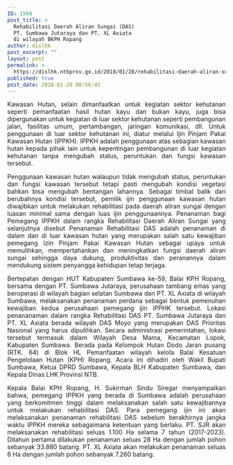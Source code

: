 ```yaml
---
ID: 1560
post_title: >
  Rehabilitasi Daerah Aliran Sungai (DAS)
  PT. Sumbawa Jutaraya dan PT. XL Axiata
  di wilayah BKPH Ropang
author: dislhk
post_excerpt: ""
layout: post
permalink: >
  https://dislhk.ntbprov.go.id/2018/01/28/rehabilitasi-daerah-aliran-sungai-das-pt-sumbawa-jutaraya-dan-pt-xl-axiata-di-wilayah-bkph-ropang/
published: true
post_date: 2018-01-28 08:56:45
---
```

<p style="text-align: justify;">Kawasan Hutan, selain dimanfaatkan untuk kegiatan sektor kehutanan seperti pemanfaatan hasil hutan kayu dan bukan kayu, juga bisa dipergunakan untuk kegiatan di luar sektor kehutanan seperti pembangunan jalan, fasilitas umum, pertambangan, jaringan komunikasi, dll. Untuk penggunaan di luar sektor kehutanan ini, diatur melalui Ijin Pinjam Pakai Kawasan Hutan (IPPKH). IPPKH adalah penggunaan atas sebagian kawasan hutan kepada pihak lain untuk kepentingan pembangunan di luar kegiatan kehutanan tanpa mengubah status, peruntukan dan fungsi kawasan tersebut.</p>
<p style="text-align: justify;">Penggunaan kawasan hutan walaupun tidak mengubah status, peruntukan dan fungsi kawasan tersebut tetapi pasti mengubah kondisi vegetasi bahkan bisa mengubah bentangan lahannya. Sebagai timbal balik dari berubahnya kondisi tersebut, pemilik ijin penggunaan kawasan hutan diwajibkan untuk melakukan rehabilitasi pada daerah aliran sungai dengan luasan minimal sama dengan luas ijin penggunaannya. Penanaman bagi Pemegang IPPKH dalam rangka Rehabilitasi Daerah Aliran Sungai yang selanjutnya disebut Penanaman Rehabilitasi DAS adalah penanaman di dalam dan di luar kawasan hutan yang merupakan salah satu kewajiban pemegang Izin Pinjam Pakai Kawasan Hutan sebagai upaya untuk memulihkan, mempertahankan dan meningkatkan fungsi daerah aliran sungai sehingga daya dukung, produktivitas dan peranannya dalam mendukung sistem penyangga kehidupan tetap terjaga.</p>
<p style="text-align: justify;">Bertepatan dengan HUT Kabupaten Sumbawa ke-59, Balai KPH Ropang, bersama dengan PT. Sumbawa Jutaraya, perusahaan tambang emas yang beroperasi di wilayah bagian selatan Sumbawa dan PT. XL Axiata di wilayah Sumbawa, melaksanakan penanaman perdana sebagai bentuk pemenuhan kewajiban kedua perusahaan pemegang ijin IPPHK tersebut. Lokasi penananaman dalam rangka Rehabilitasi DAS PT. Sumbawa Jutaraya dan PT. XL Axiata berada wilayah DAS Moyo yang merupakan DAS Prioritas Nasional yang harus dipulihkan. Secara administrasi pemerintahan, lokasi tersebut termasuk dalam Wilayah Desa Mama, Kecamatan Lopok, Kabupaten Sumbawa. Berada pada Kelompok Hutan Dodo Jaran pusang (RTK. 64) di Blok HL Pemanfaatan wilayah kelola Balai Kesatuan Pengelolaan Hutan (KPH) Ropang. Acara ini dihadiri oleh Wakil Bupati Sumbawa, Ketua DPRD Sumbawa, Kepala BLH Kabupaten Sumbawa, dan Kepala Dinas LHK Provinsi NTB.</p>
<p style="text-align: justify;">Kepala Balai KPH Ropang, H. Sukirman Sindu Siregar menyampaikan bahwa, pemegang IPPKH yang berada di Sumbawa adalah perusahaan yang berkomitmen tinggi dalam melaksanakan salah satu kewajibannya untuk melakukan rehabilitasi DAS. Para pemegang ijin ini akan melaksanakan penanaman rehabilitasi DAS sebelum berakhirnya jangka waktu IPPKH mereka sebagaimana ketentuan yang berlaku. PT. SJR akan melaksanakan rehabilitasi seluas 1.100 Ha selama 7 tahun (2017-2023). Ditahun pertama dilakukan penanaman seluas 28 Ha dengan jumlah pohon sebanyak 33.880 batang. PT. XL Axiata akan melakukan penanaman seluas 6 Ha dengan jumlah pohon sebanyak 7.260 batang.</p>